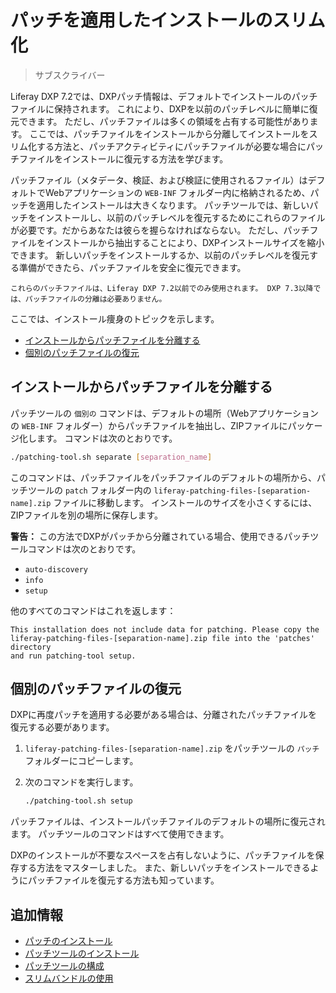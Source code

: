 # パッチを適用したインストールのスリム化

> サブスクライバー

Liferay DXP 7.2では、DXPパッチ情報は、デフォルトでインストールのパッチファイルに保持されます。 これにより、DXPを以前のパッチレベルに簡単に復元できます。 ただし、パッチファイルは多くの領域を占有する可能性があります。 ここでは、パッチファイルをインストールから分離してインストールをスリム化する方法と、パッチアクティビティにパッチファイルが必要な場合にパッチファイルをインストールに復元する方法を学びます。

パッチファイル（メタデータ、検証、および検証に使用されるファイル）はデフォルトでWebアプリケーションの `WEB-INF` フォルダー内に格納されるため、パッチを適用したインストールは大きくなります。 パッチツールでは、新しいパッチをインストールし、以前のパッチレベルを復元するためにこれらのファイルが必要です。だからあなたは彼らを握らなければならない。 ただし、パッチファイルをインストールから抽出することにより、DXPインストールサイズを縮小できます。 新しいパッチをインストールするか、以前のパッチレベルを復元する準備ができたら、パッチファイルを安全に復元できます。

```{important}
これらのパッチファイルは、Liferay DXP 7.2以前でのみ使用されます。 DXP 7.3以降では、パッチファイルの分離は必要ありません。
```

ここでは、インストール痩身のトピックを示します。

  - [インストールからパッチファイルを分離する](#separating-patch-files-from-the-installation)
  - [個別のパッチファイルの復元](#restoring-separated-patch-files)

## インストールからパッチファイルを分離する

パッチツールの `個別の` コマンドは、デフォルトの場所（Webアプリケーションの `WEB-INF` フォルダー）からパッチファイルを抽出し、ZIPファイルにパッケージ化します。 コマンドは次のとおりです。

``` bash
./patching-tool.sh separate [separation_name]
```

このコマンドは、パッチファイルをパッチファイルのデフォルトの場所から、パッチツールの `patch` フォルダー内の `liferay-patching-files-[separation-name].zip` ファイルに移動します。 インストールのサイズを小さくするには、ZIPファイルを別の場所に保存します。

**警告：** この方法でDXPがパッチから分離されている場合、使用できるパッチツールコマンドは次のとおりです。

  - `auto-discovery`
  - `info`
  - `setup`

他のすべてのコマンドはこれを返します：

    This installation does not include data for patching. Please copy the
    liferay-patching-files-[separation-name].zip file into the 'patches' directory
    and run patching-tool setup.

## 個別のパッチファイルの復元

DXPに再度パッチを適用する必要がある場合は、分離されたパッチファイルを復元する必要があります。

1.  `liferay-patching-files-[separation-name].zip` をパッチツールの `パッチ` フォルダーにコピーします。

2.  次のコマンドを実行します。

    ``` bash
    ./patching-tool.sh setup
    ```

パッチファイルは、インストールパッチファイルのデフォルトの場所に復元されます。 パッチツールのコマンドはすべて使用できます。

DXPのインストールが不要なスペースを占有しないように、パッチファイルを保存する方法をマスターしました。 また、新しいパッチをインストールできるようにパッチファイルを復元する方法も知っています。

## 追加情報

  - [パッチのインストール](../installing-patches-for-dxp-7-3-and-earlier.md)
  - [パッチツールのインストール](../../reference/installing-the-patching-tool.md)
  - [パッチツールの構成](../../reference/configuring-the-patching-tool.md)
  - [スリムバンドルの使用](./using-slim-bundles.md)
